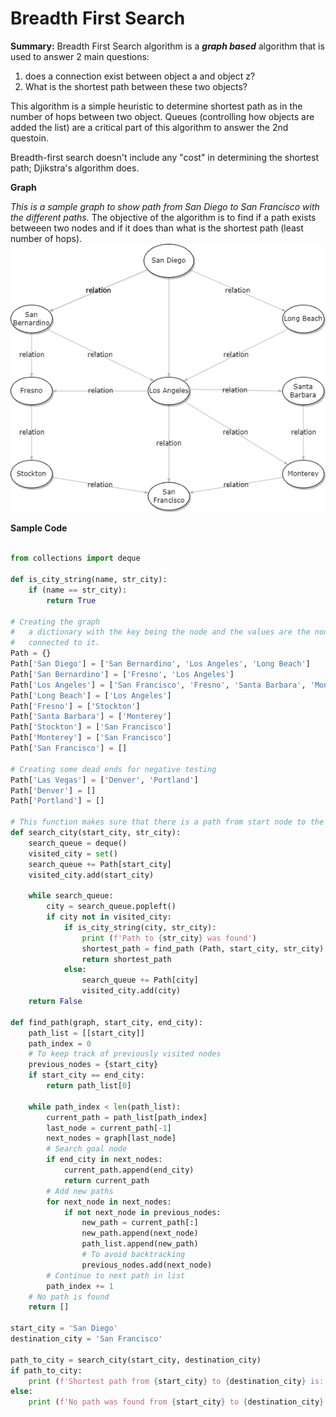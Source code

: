 # Breadth First Search

**Summary:**
Breadth First Search algorithm is a **_graph based_** algorithm that is used to answer 2 main questions:
1. does a connection exist between object a and object z?
2. What is the shortest path between these two objects?

This algorithm is a simple heuristic to determine shortest path as in the number of hops between two object.  Queues (controlling how objects are added the list) are a critical part of this algorithm to answer the 2nd questoin.

Breadth-first search doesn't include any "cost" in determining the shortest path; Djikstra's algorithm does.

**Graph**

_This is a sample graph to show path from San Diego to San Francisco with the different paths._  The objective of the algorithm is to find if a path exists betweeen two nodes and if it does than what is the shortest path (least number of hops).
![alt text][Graph]

[Graph]: BreadthFirstSearch.png "Sample Graph"

**Sample Code**

```python

from collections import deque

def is_city_string(name, str_city):
    if (name == str_city):
        return True

# Creating the graph 
#   a dictionary with the key being the node and the values are the nodes
#   connected to it.
Path = {}
Path['San Diego'] = ['San Bernardino', 'Los Angeles', 'Long Beach']
Path['San Bernardino'] = ['Fresno', 'Los Angeles']
Path['Los Angeles'] = ['San Francisco', 'Fresno', 'Santa Barbara', 'Monterey']
Path['Long Beach'] = ['Los Angeles']
Path['Fresno'] = ['Stockton']
Path['Santa Barbara'] = ['Monterey']
Path['Stockton'] = ['San Francisco']
Path['Monterey'] = ['San Francisco']
Path['San Francisco'] = []

# Creating some dead ends for negative testing
Path['Las Vegas'] = ['Denver', 'Portland']
Path['Denver'] = []
Path['Portland'] = []

# This function makes sure that there is a path from start node to the end node
def search_city(start_city, str_city):
    search_queue = deque()
    visited_city = set()
    search_queue += Path[start_city]
    visited_city.add(start_city)

    while search_queue:
        city = search_queue.popleft()
        if city not in visited_city:
            if is_city_string(city, str_city):
                print (f'Path to {str_city} was found')
                shortest_path = find_path (Path, start_city, str_city)
                return shortest_path
            else:
                search_queue += Path[city]
                visited_city.add(city)
    return False

def find_path(graph, start_city, end_city):
    path_list = [[start_city]]
    path_index = 0
    # To keep track of previously visited nodes
    previous_nodes = {start_city}
    if start_city == end_city:
        return path_list[0]
        
    while path_index < len(path_list):
        current_path = path_list[path_index]
        last_node = current_path[-1]
        next_nodes = graph[last_node]
        # Search goal node
        if end_city in next_nodes:
            current_path.append(end_city)
            return current_path
        # Add new paths
        for next_node in next_nodes:
            if not next_node in previous_nodes:
                new_path = current_path[:]
                new_path.append(next_node)
                path_list.append(new_path)
                # To avoid backtracking
                previous_nodes.add(next_node)
        # Continue to next path in list
        path_index += 1
    # No path is found
    return []    

start_city = 'San Diego'
destination_city = 'San Francisco'

path_to_city = search_city(start_city, destination_city)
if path_to_city:
    print (f'Shortest path from {start_city} to {destination_city} is: {path_to_city}')
else:
    print (f'No path was found from {start_city} to {destination_city}')
